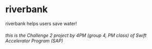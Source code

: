 # riverbank
riverbank helps users save water!
###### this is the Challenge 2 project by 4PM (group 4, PM class) of Swift Accelerator Program (SAP)
